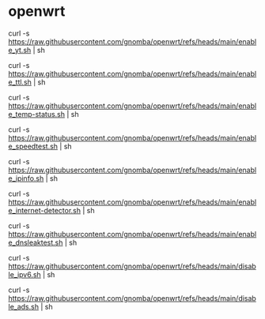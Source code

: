 # openwrt

curl -s https://raw.githubusercontent.com/gnomba/openwrt/refs/heads/main/enable_yt.sh | sh

curl -s https://raw.githubusercontent.com/gnomba/openwrt/refs/heads/main/enable_ttl.sh | sh

curl -s https://raw.githubusercontent.com/gnomba/openwrt/refs/heads/main/enable_temp-status.sh | sh

curl -s https://raw.githubusercontent.com/gnomba/openwrt/refs/heads/main/enable_speedtest.sh | sh

curl -s https://raw.githubusercontent.com/gnomba/openwrt/refs/heads/main/enable_ipinfo.sh | sh

curl -s https://raw.githubusercontent.com/gnomba/openwrt/refs/heads/main/enable_internet-detector.sh | sh

curl -s https://raw.githubusercontent.com/gnomba/openwrt/refs/heads/main/enable_dnsleaktest.sh | sh

curl -s https://raw.githubusercontent.com/gnomba/openwrt/refs/heads/main/disable_ipv6.sh | sh

curl -s https://raw.githubusercontent.com/gnomba/openwrt/refs/heads/main/disable_ads.sh | sh
